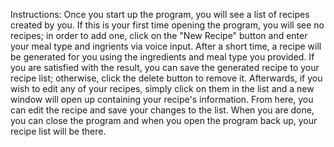 Instructions:
Once you start up the program, you will see a list of recipes created by you. If this is your first time opening the program, you will see no recipes; in order to add one, click on the "New Recipe" button and enter your meal type and ingrients via voice input. After a short time, a recipe will be generated for you using the ingredients and meal type you provided. If you are satisfied with the result, you can save the generated recipe to your recipe list; otherwise, click the delete button to remove it. Afterwards, if you wish to edit any of your recipes, simply click on them in the list and a new window will open up containing your recipe's information. From here, you can edit the recipe and save your changes to the list. When you are done, you can close the program and when you open the program back up, your recipe list will be there.
